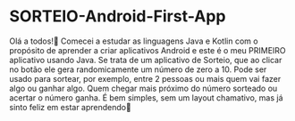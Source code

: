 # SORTEIO-Android-First-App
Olá a todos!👋 
Comecei a estudar as linguagens Java e Kotlin com o propósito de aprender a criar aplicativos Android e este é o meu PRIMEIRO aplicativo usando Java. 
Se trata de um aplicativo de Sorteio, que ao clicar no botão ele gera randomicamente um número de zero a 10. 
Pode ser usado para sortear, por exemplo, entre 2 pessoas ou mais quem vai fazer algo ou ganhar algo. Quem chegar mais próximo do número sorteado ou acertar o número ganha. 
É bem simples, sem um layout chamativo, mas já sinto feliz em estar aprendendo🙏
